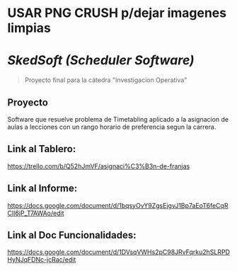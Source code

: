 # USAR PNG CRUSH p/dejar imagenes limpias
# *SkedSoft (Scheduler Software)*
> Proyecto final para la cátedra "Investigacion Operativa"

## Proyecto
Software que resuelve problema de Timetabling aplicado a la asignacion de aulas a lecciones con un rango horario de preferencia segun la carrera.


## Link al Tablero:
https://trello.com/b/Q52hJmVF/asignaci%C3%B3n-de-franjas

## Link al Informe:
https://docs.google.com/document/d/1bqsyOvY9ZgsEjgvJ1Bp7aEoT6feCqRCIl6iP_T7AWAo/edit

## Link al Doc Funcionalidades:
https://docs.google.com/document/d/1DVsqVWHs2pC98JRvFqrku2hSLRPDHyNJqFDNc-jcRac/edit
